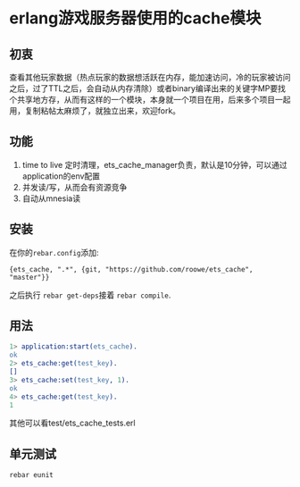 erlang游戏服务器使用的cache模块
=====

初衷
--------
查看其他玩家数据（热点玩家的数据想活跃在内存，能加速访问，冷的玩家被访问之后，过了TTL之后，会自动从内存清除）或者binary编译出来的关键字MP要找个共享地方存，从而有这样的一个模块，本身就一个项目在用，后来多个项目一起用，复制粘帖太麻烦了，就独立出来，欢迎fork。

功能
--------
1. time to live 定时清理，ets_cache_manager负责，默认是10分钟，可以通过application的env配置
2. 并发读/写，从而会有资源竞争
3. 自动从mnesia读

安装
--------

在你的`rebar.config`添加:

    {ets_cache, ".*", {git, "https://github.com/roowe/ets_cache", "master"}}

之后执行 `rebar get-deps`接着 `rebar compile`.

用法
--------
```erlang
1> application:start(ets_cache).
ok
2> ets_cache:get(test_key).
[]
3> ets_cache:set(test_key, 1).
ok
4> ets_cache:get(test_key).
1
```

其他可以看test/ets_cache_tests.erl

单元测试
--------
`rebar eunit`
